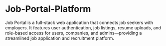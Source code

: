 # Job-Portal-Platform
Job Portal is a full-stack web application that connects job seekers with employers. It features user authentication, job listings, resume uploads, and role-based access for users, companies, and admins—providing a streamlined job application and recruitment platform.
